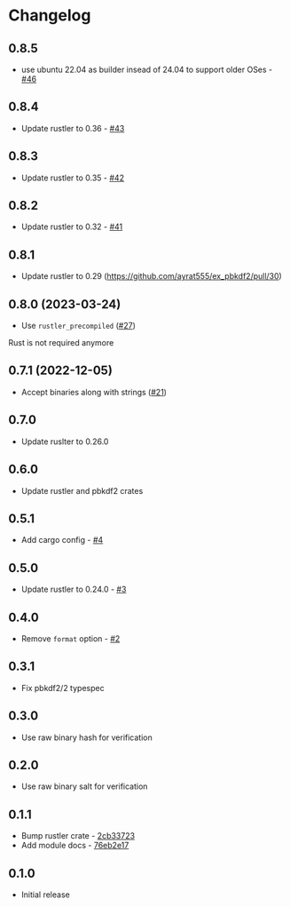 # Changelog

## 0.8.5

* use ubuntu 22.04 as builder insead of 24.04 to support older OSes - [#46](https://github.com/ayrat555/ex_pbkdf2/pull/46)

## 0.8.4

* Update rustler to 0.36 - [#43](https://github.com/ayrat555/ex_pbkdf2/pull/43)

## 0.8.3

* Update rustler to 0.35 - [#42](https://github.com/ayrat555/ex_pbkdf2/pull/42)

## 0.8.2

* Update rustler to 0.32 - [#41](https://github.com/ayrat555/ex_pbkdf2/pull/41)

## 0.8.1

* Update rustler to 0.29 (https://github.com/ayrat555/ex_pbkdf2/pull/30)

## 0.8.0 (2023-03-24)

* Use `rustler_precompiled` ([#27](https://github.com/ayrat555/ex_pbkdf2/pull/27))

Rust is not required anymore

## 0.7.1 (2022-12-05)

* Accept binaries along with strings ([#21](https://github.com/ayrat555/ex_pbkdf2/pull/21))

## 0.7.0

* Update ruslter to 0.26.0

## 0.6.0

* Update rustler and pbkdf2 crates

## 0.5.1

* Add cargo config - [#4](https://github.com/ayrat555/ex_pbkdf2/pull/4)

## 0.5.0

* Update rustler to 0.24.0 - [#3](https://github.com/ayrat555/ex_pbkdf2/pull/3)

## 0.4.0

* Remove `format` option - [#2](https://github.com/ayrat555/ex_pbkdf2/pull/2)

## 0.3.1

* Fix pbkdf2/2 typespec

## 0.3.0

* Use raw binary hash for verification

## 0.2.0

* Use raw binary salt for verification

## 0.1.1

* Bump rustler crate - [2cb33723](https://github.com/ayrat555/ex_pbkdf2/commit/2cb33723223822fc066da6a3ee7d136960cb6d41)
* Add module docs - [76eb2e17](https://github.com/ayrat555/ex_pbkdf2/commit/76eb2e17f4a87f43cd66f1fb494cbd117d0d3056)

## 0.1.0

* Initial release
